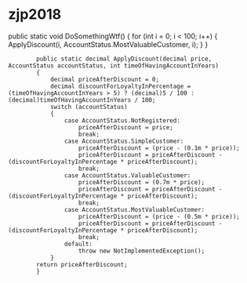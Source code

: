 # zjp2018

  public static void DoSomethingWtf()
        {
            for (int i = 0; i < 100; i++)
            {
                ApplyDiscount(i, AccountStatus.MostValuableCustomer, i);
            }
        }

            public static decimal ApplyDiscount(decimal price, AccountStatus accountStatus, int timeOfHavingAccountInYears)
            {
                decimal priceAfterDiscount = 0;
                decimal discountForLoyaltyInPercentage = (timeOfHavingAccountInYears > 5) ? (decimal)5 / 100 : (decimal)timeOfHavingAccountInYears / 100;
                switch (accountStatus)
                {
                    case AccountStatus.NotRegistered:
                        priceAfterDiscount = price;
                        break;
                    case AccountStatus.SimpleCustomer:
                        priceAfterDiscount = (price - (0.1m * price));
                        priceAfterDiscount = priceAfterDiscount - (discountForLoyaltyInPercentage * priceAfterDiscount);
                        break;
                    case AccountStatus.ValuableCustomer:
                        priceAfterDiscount = (0.7m * price);
                        priceAfterDiscount = priceAfterDiscount - (discountForLoyaltyInPercentage * priceAfterDiscount);
                        break;
                    case AccountStatus.MostValuableCustomer:
                        priceAfterDiscount = (price - (0.5m * price));
                        priceAfterDiscount = priceAfterDiscount - (discountForLoyaltyInPercentage * priceAfterDiscount);
                        break;
                    default:
                        throw new NotImplementedException();
                }
            return priceAfterDiscount;
            }
